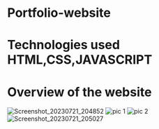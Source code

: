 # Portfolio-website
# Technologies used HTML,CSS,JAVASCRIPT
# Overview of the website
![Screenshot_20230721_204852](https://github.com/poorvithakona/Portfolio-website/assets/117842689/5403bb39-eed0-4010-bfeb-47a9709daf66)
![pic 1](https://github.com/poorvithakona/Portfolio-website/assets/117842689/7e5b8eb7-99b0-45e3-934b-9c785d4729ba)
![pic 2](https://github.com/poorvithakona/Portfolio-website/assets/117842689/34bd908e-2d14-45eb-8949-dbc3569fade4)
![Screenshot_20230721_205027](https://github.com/poorvithakona/Portfolio-website/assets/117842689/a9cd7747-5727-48c0-8e9f-759fe1605b16)





